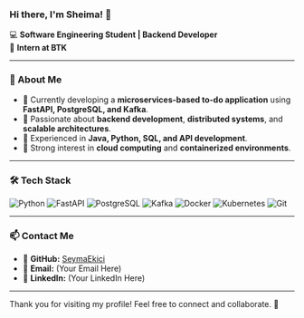 ### Hi there, I'm Sheima! 👋

💻 **Software Engineering Student | Backend Developer**  
📍 **Intern at BTK**  

---

### 🚀 About Me
- 🔹 Currently developing a **microservices-based to-do application** using **FastAPI, PostgreSQL, and Kafka**.
- 🔹 Passionate about **backend development**, **distributed systems**, and **scalable architectures**.
- 🔹 Experienced in **Java, Python, SQL, and API development**.
- 🔹 Strong interest in **cloud computing** and **containerized environments**.

---

### 🛠 Tech Stack
![Python](https://img.shields.io/badge/-Python-3776AB?style=flat&logo=python&logoColor=white)
![FastAPI](https://img.shields.io/badge/-FastAPI-009688?style=flat&logo=fastapi&logoColor=white)
![PostgreSQL](https://img.shields.io/badge/-PostgreSQL-336791?style=flat&logo=postgresql&logoColor=white)
![Kafka](https://img.shields.io/badge/-Apache%20Kafka-231F20?style=flat&logo=apache-kafka&logoColor=white)
![Docker](https://img.shields.io/badge/-Docker-2496ED?style=flat&logo=docker&logoColor=white)
![Kubernetes](https://img.shields.io/badge/-Kubernetes-326CE5?style=flat&logo=kubernetes&logoColor=white)
![Git](https://img.shields.io/badge/-Git-F05032?style=flat&logo=git&logoColor=white)

---

### 📫 Contact Me
- 💼 **GitHub:** [SeymaEkici](https://github.com/SeymaEkici)
- 📩 **Email:** (Your Email Here)
- 🔗 **LinkedIn:** (Your LinkedIn Here)

---

Thank you for visiting my profile! Feel free to connect and collaborate. 🚀
